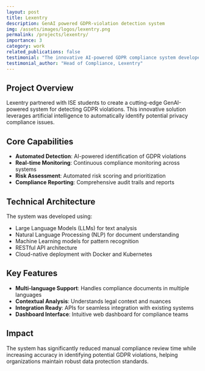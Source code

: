 ```yaml
---
layout: post
title: Lexentry
description: GenAI powered GDPR-violation detection system
img: /assets/images/logos/lexentry.png
permalink: /projects/lexentry/
importance: 3
category: work
related_publications: false
testimonial: "The innovative AI-powered GDPR compliance system developed by the ISE students has transformed our approach to data protection. Their solution is both comprehensive and user-friendly."
testimonial_author: "Head of Compliance, Lexentry"
---
```


## Project Overview

Lexentry partnered with ISE students to create a cutting-edge GenAI-powered system for detecting GDPR violations. This innovative solution leverages artificial intelligence to automatically identify potential privacy compliance issues.

## Core Capabilities

- **Automated Detection**: AI-powered identification of GDPR violations
- **Real-time Monitoring**: Continuous compliance monitoring across systems
- **Risk Assessment**: Automated risk scoring and prioritization
- **Compliance Reporting**: Comprehensive audit trails and reports

## Technical Architecture

The system was developed using:
- Large Language Models (LLMs) for text analysis
- Natural Language Processing (NLP) for document understanding
- Machine Learning models for pattern recognition
- RESTful API architecture
- Cloud-native deployment with Docker and Kubernetes

## Key Features

- **Multi-language Support**: Handles compliance documents in multiple languages
- **Contextual Analysis**: Understands legal context and nuances
- **Integration Ready**: APIs for seamless integration with existing systems
- **Dashboard Interface**: Intuitive web dashboard for compliance teams

## Impact

The system has significantly reduced manual compliance review time while increasing accuracy in identifying potential GDPR violations, helping organizations maintain robust data protection standards.
